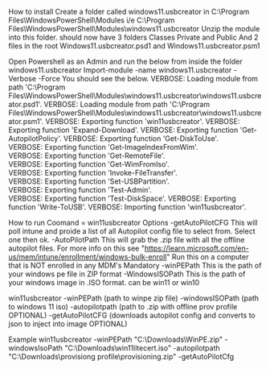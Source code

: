 How to install  <untill I publish this>
Create a folder called windows11.usbcreator in C:\Program Files\WindowsPowerShell\Modules
 i/e C:\Program Files\WindowsPowerShell\Modules\windows11.usbcreator
Unzip the module into this folder.
should now have 3 folders Classes Private and Public
And 2 files in the root Windows11.usbcreator.psd1
and Windows11.usbcreator.psm1

Open Powershell as an Admin and run the below from inside the folder windows11.usbcreator
Import-module -name windows11.usbcreator -Verbose -Force
You should see the below.
VERBOSE: Loading module from path 'C:\Program Files\WindowsPowerShell\Modules\windows11.usbcreator\windows11.usbcreator.psd1'.
VERBOSE: Loading module from path 'C:\Program Files\WindowsPowerShell\Modules\windows11.usbcreator\windows11.usbcreator.psm1'.
VERBOSE: Exporting function 'win11usbcreator'.
VERBOSE: Exporting function 'Expand-Download'.
VERBOSE: Exporting function 'Get-AutopilotPolicy'.
VERBOSE: Exporting function 'Get-DiskToUse'.                                                                                                                                           
VERBOSE: Exporting function 'Get-ImageIndexFromWim'.                                                                                                                                   
VERBOSE: Exporting function 'Get-RemoteFile'.                                                                                                                                          
VERBOSE: Exporting function 'Get-WimFromIso'.                                                                                                                                          
VERBOSE: Exporting function 'Invoke-FileTransfer'.                                                                                                                                     
VERBOSE: Exporting function 'Set-USBPartition'.                                                                                                                                        
VERBOSE: Exporting function 'Test-Admin'.                                                                                                                                              
VERBOSE: Exporting function 'Test-DiskSpace'.
VERBOSE: Exporting function 'Write-ToUSB'.
VERBOSE: Importing function 'win11usbcreator'.



How to run
Coomand = win11usbcreator
Options
-getAutoPilotCFG This will poll intune and proide a list of all Autopilot config file to select from. Select one then ok.
-AutoPilotPath  This will grab the .zip file with all the offline autopilot files.
	For more info on this see "https://learn.microsoft.com/en-us/mem/intune/enrollment/windows-bulk-enroll"
	Run this on a computer that is NOT enrolled in any MDM's
Mandatory
-winPEPath This is the path of your windows pe file in ZIP format
-WindowsISOPath This is the path of your windows image in .ISO format. can be win11 or win10

win11usbcreator -winPEPath (path to winpe zip file) -windowsISOPath (path to windows 11 iso) -autopilotpath (path to .zip with offline prov profile OPTIONAL) -getAutoPilotCFG (downloads autopilot config and converts to json to inject into image OPTIONAL)

Example
win11usbcreator -winPEPath "C:\Downloads\WinPE.zip" -windowsIsoPath "C:\Downloads\win11litecert.iso" -autopilotpath "C:\Downloads\provisiong profile\provisioning.zip" -getAutoPilotCfg


